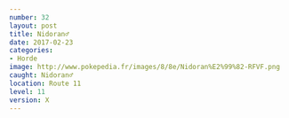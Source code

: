 ```yaml
---
number: 32
layout: post
title: Nidoran♂
date: 2017-02-23
categories:
- Horde
image: http://www.pokepedia.fr/images/8/8e/Nidoran%E2%99%82-RFVF.png
caught: Nidoran♂
location: Route 11
level: 11
version: X
---
```

